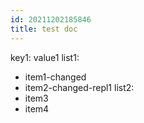 ```yaml
---
id: 20211202185846
title: test doc
---
```

key1: value1
list1:
  - item1-changed
  - item2-changed-repl1
list2:
  - item3
  - item4
